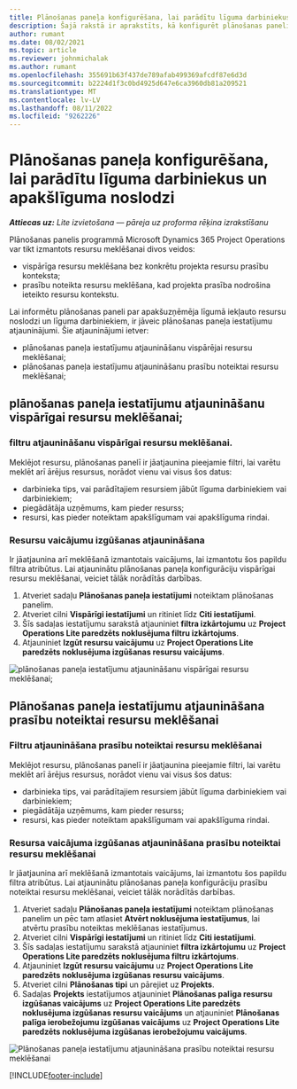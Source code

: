 ```yaml
---
title: Plānošanas paneļa konfigurēšana, lai parādītu līguma darbiniekus un apakšlīguma noslodzi
description: Šajā rakstā ir aprakstīts, kā konfigurēt plānošanas paneli programmā Microsoft Dynamics 365 Project Operations, lai, nodrošinot darbiniekus projekta resursu prasībām, tiktu rādīta apakšuzņēmēja līgumā iekļauto resursu noslodze.
author: rumant
ms.date: 08/02/2021
ms.topic: article
ms.reviewer: johnmichalak
ms.author: rumant
ms.openlocfilehash: 355691b63f437de789afab499369afcdf87e6d3d
ms.sourcegitcommit: b2224d1f3c0bd4925d647e6ca3960db81a209521
ms.translationtype: MT
ms.contentlocale: lv-LV
ms.lasthandoff: 08/11/2022
ms.locfileid: "9262226"
---
```

# <a name="configure-schedule-board-to-show-contract-workers-and-subcontracted-capacity"></a>Plānošanas paneļa konfigurēšana, lai parādītu līguma darbiniekus un apakšlīguma noslodzi 

_**Attiecas uz:** Lite izvietošana — pāreja uz proforma rēķina izrakstīšanu_

Plānošanas panelis programmā Microsoft Dynamics 365 Project Operations var tikt izmantots resursu meklēšanai divos veidos:

- vispārīga resursu meklēšana bez konkrētu projekta resursu prasību konteksta;
- prasību noteikta resursu meklēšana, kad projekta prasība nodrošina ieteikto resursu kontekstu.

Lai informētu plānošanas paneli par apakšuzņēmēja līgumā iekļauto resursu noslodzi un līguma darbiniekiem, ir jāveic plānošanas paneļa iestatījumu atjauninājumi. Šie atjauninājumi ietver: 
- plānošanas paneļa iestatījumu atjaunināšanu vispārējai resursu meklēšanai;
- plānošanas paneļa iestatījumu atjaunināšanu prasību noteiktai resursu meklēšanai;

## <a name="update-schedule-board-settings-for-general-resource-search"></a>plānošanas paneļa iestatījumu atjaunināšanu vispārīgai resursu meklēšanai;
### <a name="update-filters-for-general-resource-search"></a>filtru atjaunināšanu vispārīgai resursu meklēšanai.
Meklējot resursu, plānošanas panelī ir jāatjaunina pieejamie filtri, lai varētu meklēt arī ārējus resursus, norādot vienu vai visus šos datus:
  - darbinieka tips, vai parādītajiem resursiem jābūt līguma darbiniekiem vai darbiniekiem;
  - piegādātāja uzņēmums, kam pieder resurss;
  - resursi, kas pieder noteiktam apakšlīgumam vai apakšlīguma rindai.
    
### <a name="update-retrieve-resource-query"></a>Resursu vaicājumu izgūšanas atjaunināšana
Ir jāatjaunina arī meklēšanā izmantotais vaicājums, lai izmantotu šos papildu filtra atribūtus. Lai atjauninātu plānošanas paneļa konfigurāciju vispārīgai resursu meklēšanai, veiciet tālāk norādītās darbības.  
1. Atveriet sadaļu **Plānošanas paneļa iestatījumi** noteiktam plānošanas panelim.
2. Atveriet cilni **Vispārīgi iestatījumi** un ritiniet līdz **Citi iestatījumi**.
3. Šīs sadaļas iestatījumu sarakstā atjauniniet **filtra izkārtojumu** uz **Project Operations Lite paredzēts noklusējuma filtru izkārtojums**.
4. Atjauniniet **Izgūt resursu vaicājumu** uz **Project Operations Lite paredzēts noklusējuma izgūšanas resursu vaicājums**.

![plānošanas paneļa iestatījumu atjaunināšanu vispārīgai resursu meklēšanai;](../media/BoardSettings.png)  

## <a name="update-schedule-board-settings-for-requirementbased-resource-search"></a>Plānošanas paneļa iestatījumu atjaunināšana prasību noteiktai resursu meklēšanai
### <a name="update-filters-for-requirement-specific-resource-search"></a>Filtru atjaunināšana prasību noteiktai resursu meklēšanai 
Meklējot resursu, plānošanas panelī ir jāatjaunina pieejamie filtri, lai varētu meklēt arī ārējus resursus, norādot vienu vai visus šos datus:
 - darbinieka tips, vai parādītajiem resursiem jābūt līguma darbiniekiem vai darbiniekiem;
 - piegādātāja uzņēmums, kam pieder resurss;
 - resursi, kas pieder noteiktam apakšlīgumam vai apakšlīguma rindai.

### <a name="update-retrieve-resource-query-for-requirement-specific-resource-search"></a>Resursa vaicājuma izgūšanas atjaunināšana prasību noteiktai resursu meklēšanai 
Ir jāatjaunina arī meklēšanā izmantotais vaicājums, lai izmantotu šos papildu filtra atribūtus. Lai atjauninātu plānošanas paneļa konfigurāciju prasību noteiktai resursu meklēšanai, veiciet tālāk norādītās darbības.

1. Atveriet sadaļu **Plānošanas paneļa iestatījumi** noteiktam plānošanas panelim un pēc tam atlasiet **Atvērt noklusējuma iestatījumus**, lai atvērtu prasību noteiktas meklēšanas iestatījumus.
2. Atveriet cilni **Vispārīgi iestatījumi** un ritiniet līdz **Citi iestatījumi**.
3. Šīs sadaļas iestatījumu sarakstā atjauniniet **filtra izkārtojumu** uz **Project Operations Lite paredzēts noklusējuma filtru izkārtojums**.
4. Atjauniniet **Izgūt resursu vaicājumu** uz **Project Operations Lite paredzēts noklusējuma izgūšanas resursu vaicājums**.
5. Atveriet cilni **Plānošanas tipi** un pārejiet uz **Projekts**.
6. Sadaļas **Projekts** iestatījumos atjauniniet **Plānošanas palīga resursu izgūšanas vaicājums** uz **Project Operations Lite paredzēts noklusējuma izgūšanas resursu vaicājums** un atjauniniet **Plānošanas palīga ierobežojumu izgūšanas vaicājums** uz **Project Operations Lite paredzēts noklusējuma izgūšanas ierobežojumu vaicājums**.

![Plānošanas paneļa iestatījumu atjaunināšana prasību noteiktai resursu meklēšanai](../media/SASettings.png)  

[!INCLUDE[footer-include](../../includes/footer-banner.md)]

